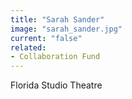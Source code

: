 ```yaml
---
title: "Sarah Sander"
image: "sarah_sander.jpg"
current: "false"
related:
- Collaboration Fund
---
```


Florida Studio Theatre

